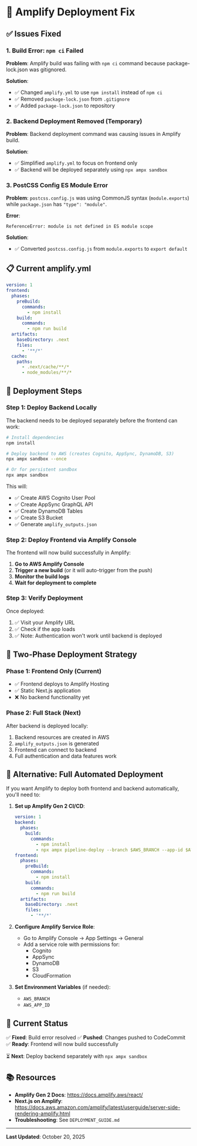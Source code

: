 # 🔧 Amplify Deployment Fix

## ✅ Issues Fixed

### 1. Build Error: `npm ci` Failed
**Problem**: Amplify build was failing with `npm ci` command because package-lock.json was gitignored.

**Solution**:
- ✅ Changed `amplify.yml` to use `npm install` instead of `npm ci`
- ✅ Removed `package-lock.json` from `.gitignore`
- ✅ Added `package-lock.json` to repository

### 2. Backend Deployment Removed (Temporary)
**Problem**: Backend deployment command was causing issues in Amplify build.

**Solution**:
- ✅ Simplified `amplify.yml` to focus on frontend only
- ✅ Backend will be deployed separately using `npx ampx sandbox`

### 3. PostCSS Config ES Module Error
**Problem**: `postcss.config.js` was using CommonJS syntax (`module.exports`) while `package.json` has `"type": "module"`.

**Error**:
```
ReferenceError: module is not defined in ES module scope
```

**Solution**:
- ✅ Converted `postcss.config.js` from `module.exports` to `export default`

## 📋 Current amplify.yml

```yaml
version: 1
frontend:
  phases:
    preBuild:
      commands:
        - npm install
    build:
      commands:
        - npm run build
  artifacts:
    baseDirectory: .next
    files:
      - '**/*'
  cache:
    paths:
      - .next/cache/**/*
      - node_modules/**/*
```

## 🚀 Deployment Steps

### Step 1: Deploy Backend Locally

The backend needs to be deployed separately before the frontend can work:

```bash
# Install dependencies
npm install

# Deploy backend to AWS (creates Cognito, AppSync, DynamoDB, S3)
npx ampx sandbox --once

# Or for persistent sandbox
npx ampx sandbox
```

This will:
- ✅ Create AWS Cognito User Pool
- ✅ Create AppSync GraphQL API
- ✅ Create DynamoDB Tables
- ✅ Create S3 Bucket
- ✅ Generate `amplify_outputs.json`

### Step 2: Deploy Frontend via Amplify Console

The frontend will now build successfully in Amplify:

1. **Go to AWS Amplify Console**
2. **Trigger a new build** (or it will auto-trigger from the push)
3. **Monitor the build logs**
4. **Wait for deployment to complete**

### Step 3: Verify Deployment

Once deployed:
1. ✅ Visit your Amplify URL
2. ✅ Check if the app loads
3. ✅ Note: Authentication won't work until backend is deployed

## 🔄 Two-Phase Deployment Strategy

### Phase 1: Frontend Only (Current)
- ✅ Frontend deploys to Amplify Hosting
- ✅ Static Next.js application
- ❌ No backend functionality yet

### Phase 2: Full Stack (Next)
After backend is deployed locally:
1. Backend resources are created in AWS
2. `amplify_outputs.json` is generated
3. Frontend can connect to backend
4. Full authentication and data features work

## 📝 Alternative: Full Automated Deployment

If you want Amplify to deploy both frontend and backend automatically, you'll need to:

1. **Set up Amplify Gen 2 CI/CD**:
   ```yaml
   version: 1
   backend:
     phases:
       build:
         commands:
           - npm install
           - npx ampx pipeline-deploy --branch $AWS_BRANCH --app-id $AWS_APP_ID
   frontend:
     phases:
       preBuild:
         commands:
           - npm install
       build:
         commands:
           - npm run build
     artifacts:
       baseDirectory: .next
       files:
         - '**/*'
   ```

2. **Configure Amplify Service Role**:
   - Go to Amplify Console → App Settings → General
   - Add a service role with permissions for:
     - Cognito
     - AppSync
     - DynamoDB
     - S3
     - CloudFormation

3. **Set Environment Variables** (if needed):
   - `AWS_BRANCH`
   - `AWS_APP_ID`

## 🎯 Current Status

✅ **Fixed**: Build error resolved
✅ **Pushed**: Changes pushed to CodeCommit
✅ **Ready**: Frontend will now build successfully

⏳ **Next**: Deploy backend separately with `npx ampx sandbox`

## 📚 Resources

- **Amplify Gen 2 Docs**: https://docs.amplify.aws/react/
- **Next.js on Amplify**: https://docs.aws.amazon.com/amplify/latest/userguide/server-side-rendering-amplify.html
- **Troubleshooting**: See `DEPLOYMENT_GUIDE.md`

---

**Last Updated**: October 20, 2025
